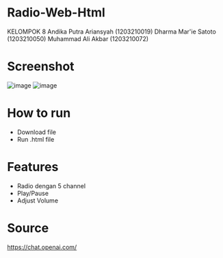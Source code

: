 # Radio-Web-Html
KELOMPOK 8
Andika Putra Ariansyah  (1203210019)
Dharma Mar'ie Satoto    (1203210050)
Muhammad Ali Akbar      (1203210072)

# Screenshot
![image](https://github.com/marierose00/Radio-Web-Html/assets/148933655/085a7431-6e75-436a-a955-d58d6a5d6793)
![image](https://github.com/marierose00/Radio-Web-Html/assets/148933655/ebc5529e-0fb5-4a4b-997a-798f335c7ba0)

# How to run
- Download file
- Run .html file

# Features
- Radio dengan 5 channel
- Play/Pause
- Adjust Volume

# Source
https://chat.openai.com/
